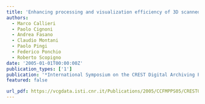 ```yaml
---
title: 'Enhancing processing and visualization efficiency of 3D scanned meshes'
authors:
  - Marco Callieri
  - Paolo Cignoni
  - Andrea Fasano
  - Claudio Montani
  - Paolo Pingi
  - Federico Ponchio
  - Roberto Scopigno
date: '2005-01-01T00:00:00Z'
publication_types: ['1']
publication: '*International Symposium on the CREST Digital Archiving Project*'
featured: false

url_pdf: https://vcgdata.isti.cnr.it/Publications/2005/CCFMPPS05/CREST05.pdf
---
```

